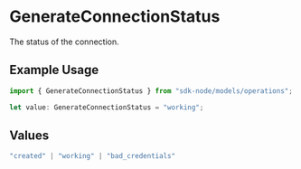 # GenerateConnectionStatus

The status of the connection.

## Example Usage

```typescript
import { GenerateConnectionStatus } from "sdk-node/models/operations";

let value: GenerateConnectionStatus = "working";
```

## Values

```typescript
"created" | "working" | "bad_credentials"
```